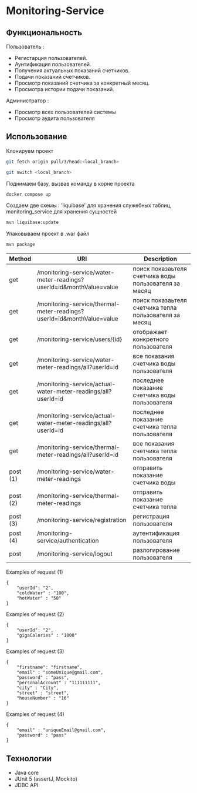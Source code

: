 # Monitoring-Service

## Функциональность

Пользователь :

- Регистарция пользователей.
- Аунтификация пользователей.
- Получения актуальных показаний счетчиков.
- Подачи показаний счетчиков.
- Просмотр показаний счетчика за конкретный месяц.
- Просмотра истории подачи показаний.

Администратор :

- Просмотр всех пользователей системы
- Просмотр аудита пользователя

## Использование

Клонируем проект

 ```bash
git fetch origin pull/3/head:<local_branch>
```

 ```bash
git switch <local_branch>
```

Поднимаем базу, вызвав команду в корне проекта

 ```bash
docker compose up
```

Создаем две схемы : 'liquibase' для хранения служебных таблиц, monitoring_service для хранения сущностей

 ```bash
mvn liquibase:update
```

Упаковываем проект в .war файл

 ```bash
mvn package
```

| Method   | URI                                                                   | Description                                            |
|----------|-----------------------------------------------------------------------|--------------------------------------------------------|
| get      | /monitoring-service/water-meter-readings?userId=id&monthValue=value   | поиск показаьтеля счетчика воды пользователя за месяц  |
| get      | /monitoring-service/thermal-meter-readings?userId=id&monthValue=value | поиск показаьтеля счетчика тепла пользователя за месяц |
| get      | /monitoring-service/users/{id}                                        | отображает конкретного пользователя                    |
| get      | /monitoring-service/water-meter-readings/all?userId=id                | все показания счетчика воды пользователя               |
| get      | /monitoring-service/actual-water-meter-readings/all?userId=id         | последнее показание счетчика воды пользователя         |
| get      | /monitoring-service/actual-water-meter-readings/all?userId=id         | последнее показание счетчика тепла пользователя        |
| get      | /monitoring-service/thermal-meter-readings/all?userId=id              | все показания счетчика тепла пользователя              |
| post (1) | /monitoring-service/water-meter-readings                              | отправить показание счетчика воды                      |
| post (2) | /monitoring-service/thermal-meter-readings                            | отправить показание счетчика тепла                     |
| post (3) | /monitoring-service/registration                                      | регистрация пользователя                               |
| post (4) | /monitoring-service/authentication                                    | аутентификация пользователя                            |
| post     | /monitoring-service/logout                                            | разлогирование пользователя                            |

Examples of request (1)

```
{
	"userId": "2",
    "coldWater" : "100",
    "hotWater" : "50"
}
```

Examples of request (2)

```
{
	"userId": "2",
    "gigaCalories" : "1000"
}
```

Examples of request (3)

```
{
	"firstname": "firstname",
    "email" : "someUnique@gmail.com",
    "password" : "pass",
    "personalAccount" : "111111111",
    "city" : "City",
    "street" : "street",
    "houseNumber" : "16"
}
```

Examples of request (4)

```
{
    "email" : "uniqueEmail@gmail.com",
    "password" : "pass"
}
```

## Технологии

* Java core
* JUnit 5 (assertJ, Mockito)
* JDBC API
